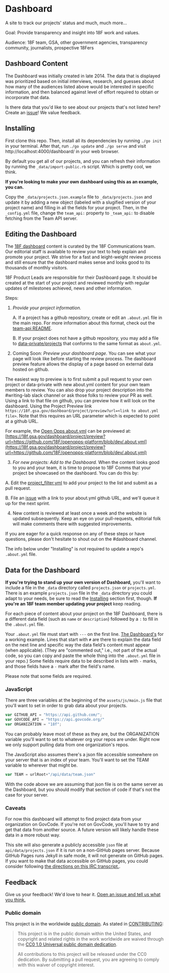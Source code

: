 Dashboard
=========

A site to track our projects' status and much, much more...

Goal: Provide transparency and insight into 18F work and values.

Audience: 18F team, GSA, other government agencies, transparency community,
journalists, prospective 18Fers

## Dashboard Content

The Dashboard was initially created in late 2014. The data that is displayed was prioritized based on  initial interviews, research, and guesses
about how many of the audiences listed above would be interested in specific information, and then balanced against level of effort required to obtain or
incorporate that data.

Is there data that you'd like to see about our projects that's not listed here? Create an [issue](https://github.com/18F/dashboard/issues/new)! We value feedback.

## Installing

First clone this repo. Then, install all its dependencies by running `./go init` in your terminal. After that, run `./go update` and `./go serve` and visit http://localhost:4000/dashboard/ in your web browser.

By default you get all of our projects, and you can refresh their information by running the `_data/import-public.rb` script. Which is pretty cool, we think.

**If you're looking to make your own dashboard using this as an example, you can.**

Copy the `_data/projects.json.example` file to `_data/projects.json` and update
it by adding a new object (labeled with a
slugified version of your project name) and filling in all the fields for
your project. Then, in the `_config.yml` file, change the `team_api:` property
to `_team_api:` to disable fetching from the Team API server.

## Editing the Dashboard

The [18F dashboard](https://18f.gsa.gov/dashboard) content is curated by the 18F Communications team.  Our editorial staff is available to review your text to help explain and promote your project.  We strive for a fast and leight-weight review process and still ensure that the dashboard makes sense and looks good to its thousands of monthly visitors.

18F Product Leads are responsible for their Dashboard page.  It should be created at the start of your project and reviewed monthly with regular updates of milestones achieved, news and other information.

Steps:

1. *Provide your project information.*

   A. If a project has a github repository, create or edit an `.about.yml` file in the main repo.  For more information about this format, check out the [team-api README](https://github.com/18F/team-api.18f.gov/blob/master/README.md).

   B. If your project does not have a github repository, you may add a file to [data-private/projects](https://github.com/18F/data-private/tree/master/projects) that conforms to the same format as `about.yml`.

2. Coming Soon: *Preview your dashboard page.*  You can see what your page will look like before starting the review process.  The dashboard preview feature allows the display of a page based on external data hosted on github.  

  The easiest way to preview is to first submit a pull request to your own project or data-private with new about.yml content for your own team members to review.  You can also drop your project description into the #writing-lab slack channel or ask those folks to review your PR as well. Using a link to that file on github, you can preview how it will look on the dashboard.  Using the Project Preview link `https://18f.gsa.gov/dashboard/project/preview?url=<link to about.yml file>`. Note that this requires an URL parameter which is expected to point at a github URL.

  For example, the [Open Opps about.yml](https://github.com/18F/openopps-platform/blob/dev/.about.yml) can be previewed at: [https://18f.gsa.gov/dashboard/project/preview?url=https://github.com/18F/openopps-platform/blob/dev/.about.yml](https://18f.gsa.gov/dashboard/project/preview?url=https://github.com/18F/openopps-platform/blob/dev/.about.yml)

3. *For new projects: Add to the Dashboard.* When the content looks good to you and your team, it is time to propose to 18F Comms that your project be showcased on the dashboard.  You can do this by:

  A. Edit the [project_filter.yml](https://github.com/18F/dashboard/blob/staging/_data/project_filter.yml) to add your project to the list and submit as a pull request.  

  B. File an [issue](https://github.com/18F/dashboard/issues/new) with a link to your about.yml github URL, and we'll queue it up for the next sprint.  

4. New content is reviewed at least once a week and the website is updated subsequently. Keep an eye on your pull-requests, editorial folk will make comments there with suggested improvements.  

If you are eager for a quick response on any of these steps or have questions, please don't hesitate to shout out on the #dashboard channel.

The info below under "Installing" is *not* required to update a repo's
`.about.yml` file.

## Data for the Dashboard

**If you're trying to stand up your own version of Dashboard,** you'll want to include a file in the `_data` directory called `projects.json` or `projects.yml`. There is an example `projects.json` file in the `_data` directory you could adapt to your needs, be sure to read the [Installing](#installing) section first, though. **If you're an 18F team member updating your project** keep reading.

For each piece of content about your project on the 18F Dashboard, there is a different data field (such as `name` or `description`) followed by a `:` to fill in the `.about.yml` file.

Your `.about.yml` file must start with `---` on the first line. [The Dashboard's](.about.yml) for a working example. Lines that start with `#` are there to explain the data field on the next line and specific way the data field's content must appear (when applicable). (They are "commented out," i.e., not part of the actual code, so you can copy and paste the whole thing into the `.about.yml` file in your repo.) Some fields require data to be described in lists with `-` marks, and those fields have a `-` mark after the field's name.

Please note that some fields are required.

### JavaScript

There are three variables at the beginning of the `assets/js/main.js` file that you'll want to set in order to grab data about your projects.

```javascript
var GITHUB_API = "https://api.github.com/";
var GOVCODE_API = "https://api.govcode.org/"
var ORGANIZATION = "18f";
```

You can probably leave most of these as they are, but the ORGANIZATION variable you'll want to set to whatever org your repos are under. Right now we only support pulling data from one organization's repos.

The JavaScript also assumes there's a json file accessible somewhere on your server that is an index of your team. You'll want to set the TEAM variable to wherever that might be.

```javascript
var TEAM = urlRoot+"/api/data/team.json"
```

With the code above we are assuming that json file is on the same server as
the Dashboard, but you should modify that section of code if that's not the
case for your server.

### Caveats

For now this dashboard will attempt to find project data from your
organization on GovCode. If you're not on GovCode, you'll have to try and
get that data from another source. A future version will likely handle these
data in a more robust way.

This site will also generate a publicly accessible `json` file at
`api/data/projects.json` if it is run on a non-GitHub pages server. Because
GitHub Pages runs Jekyll in safe mode, it will not generate on GitHub pages.
If you want to make that data accessible on GitHub pages, you could consider
following [the directions on this IRC
transcript.](https://botbot.me/freenode/jekyll/2014-10-17/?msg=23655667&page=1 ).

## Feedback

Give us your feedback! We'd love to hear it. [Open an issue and tell us what you think.](https://github.com/18f/dashboard/issues/new)


### Public domain

This project is in the worldwide [public domain](LICENSE.md). As stated in [CONTRIBUTING](CONTRIBUTING.md):

> This project is in the public domain within the United States, and copyright and related rights in the work worldwide are waived through the [CC0 1.0 Universal public domain dedication](https://creativecommons.org/publicdomain/zero/1.0/).
>
> All contributions to this project will be released under the CC0 dedication. By submitting a pull request, you are agreeing to comply with this waiver of copyright interest.

